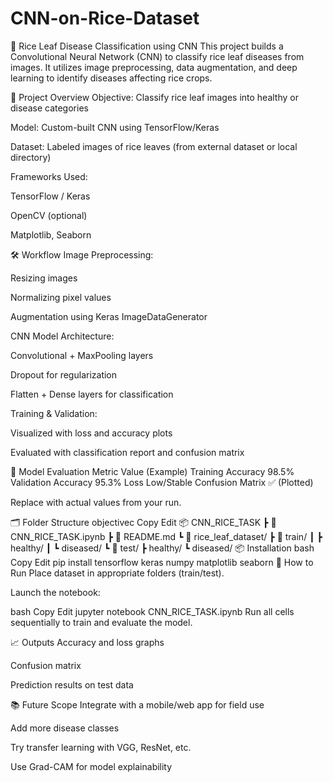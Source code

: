 # CNN-on-Rice-Dataset
🌾 Rice Leaf Disease Classification using CNN
This project builds a Convolutional Neural Network (CNN) to classify rice leaf diseases from images. It utilizes image preprocessing, data augmentation, and deep learning to identify diseases affecting rice crops.

🧠 Project Overview
Objective: Classify rice leaf images into healthy or disease categories

Model: Custom-built CNN using TensorFlow/Keras

Dataset: Labeled images of rice leaves (from external dataset or local directory)

Frameworks Used:

TensorFlow / Keras

OpenCV (optional)

Matplotlib, Seaborn

🛠️ Workflow
Image Preprocessing:

Resizing images

Normalizing pixel values

Augmentation using Keras ImageDataGenerator

CNN Model Architecture:

Convolutional + MaxPooling layers

Dropout for regularization

Flatten + Dense layers for classification

Training & Validation:

Visualized with loss and accuracy plots

Evaluated with classification report and confusion matrix

🧪 Model Evaluation
Metric	Value (Example)
Training Accuracy	98.5%
Validation Accuracy	95.3%
Loss	Low/Stable
Confusion Matrix	✅ (Plotted)

Replace with actual values from your run.

🗂️ Folder Structure
objectivec
Copy
Edit
📦 CNN_RICE_TASK
 ┣ 📜 CNN_RICE_TASK.ipynb
 ┣ 📄 README.md
 ┗ 📂 rice_leaf_dataset/
     ┣ 📂 train/
     ┃ ┣ healthy/
     ┃ ┗ diseased/
     ┗ 📂 test/
        ┣ healthy/
        ┗ diseased/
📦 Installation
bash
Copy
Edit
pip install tensorflow keras numpy matplotlib seaborn
🚀 How to Run
Place dataset in appropriate folders (train/test).

Launch the notebook:

bash
Copy
Edit
jupyter notebook CNN_RICE_TASK.ipynb
Run all cells sequentially to train and evaluate the model.

📈 Outputs
Accuracy and loss graphs

Confusion matrix

Prediction results on test data

📚 Future Scope
Integrate with a mobile/web app for field use

Add more disease classes

Try transfer learning with VGG, ResNet, etc.

Use Grad-CAM for model explainability
